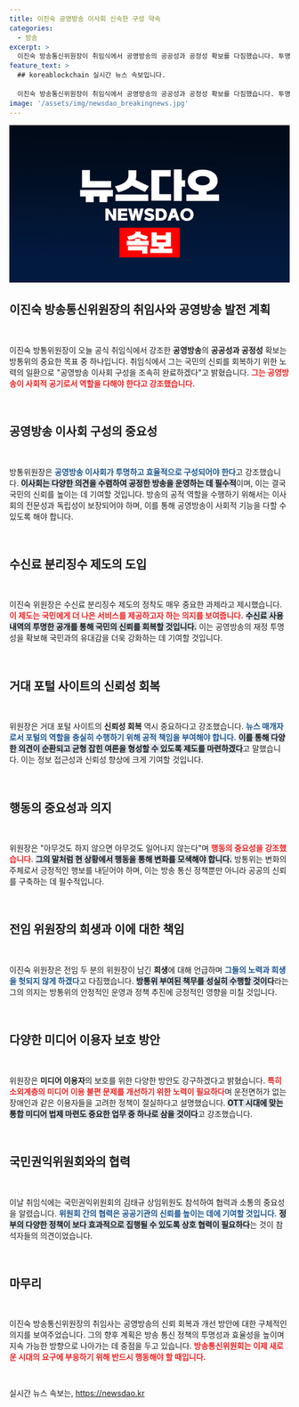 ```yaml
---
title: 이진숙 공영방송 이사회 신속한 구성 약속
categories:
  - 방송
excerpt: >
  이진숙 방송통신위원장이 취임식에서 공영방송의 공공성과 공정성 확보를 다짐했습니다. 투명한 수신료 공개와 신뢰성 회복을 강조하며, 즉각적인 이사회 구성 및 정책 추진의 중요성을 역설했습니다. 행동의 중요성을 언급하며 새로운 방송체계의 출발을 예고했습니다.
feature_text: >
  ## koreablockchain 실시간 뉴스 속보입니다.

  이진숙 방송통신위원장이 취임식에서 공영방송의 공공성과 공정성 확보를 다짐했습니다. 투명한 수신료 공개와 신뢰성 회복을 강조하며, 즉각적인 이사회 구성 및 정책 추진의 중요성을 역설했습니다. 행동의 중요성을 언급하며 새로운 방송체계의 출발을 예고했습니다.
image: '/assets/img/newsdao_breakingnews.jpg'
---
```


<p><img src="/assets/img/newsdao_breakingnews.jpg" alt="koreablockchain 속보" /></p>

<h2 data-ke-size="size26">이진숙 방송통신위원장의 취임사와 공영방송 발전 계획</h2>

<p data-ke-size="size16">&nbsp;</p>

<p>이진숙 방통위원장이 오늘 공식 취임식에서 강조한 <strong>공영방송</strong>의 <strong>공공성과 공정성</strong> 확보는 방통위의 중요한 목표 중 하나입니다. 취임식에서 그는 국민의 신뢰를 회복하기 위한 노력의 일환으로 "공영방송 이사회 구성을 조속히 완료하겠다"고 밝혔습니다. <b><span style="color: #ee2323;">그는 공영방송이 사회적 공기로서 역할을 다해야 한다고 강조했습니다.</span></b></p>

<p data-ke-size="size16">&nbsp;</p>

<h2 data-ke-size="size26">공영방송 이사회 구성의 중요성</h2>

<p data-ke-size="size16">&nbsp;</p>

<p>방통위원장은 <b><span style="color: #1a5490;">공영방송 이사회가 투명하고 효율적으로 구성되어야 한다</span></b>고 강조했습니다. <b><span style="background-color: #21538527;">이사회는 다양한 의견을 수렴하여 공정한 방송을 운영하는 데 필수적</span></b>이며, 이는 결국 국민의 신뢰를 높이는 데 기여할 것입니다. 방송의 공적 역할을 수행하기 위해서는 이사회의 전문성과 독립성이 보장되어야 하며, 이를 통해 공영방송이 사회적 기능을 다할 수 있도록 해야 합니다.</p>

<p data-ke-size="size16">&nbsp;</p>

<h2 data-ke-size="size26">수신료 분리징수 제도의 도입</h2>

<p data-ke-size="size16">&nbsp;</p>

<p>이진숙 위원장은 수신료 분리징수 제도의 정착도 매우 중요한 과제라고 제시했습니다. <b><span style="color: #ee2323;">이 제도는 국민에게 더 나은 서비스를 제공하고자 하는 의지를 보여줍니다.</span></b> <b><span style="background-color: #21538527;">수신료 사용 내역의 투명한 공개를 통해 국민의 신뢰를 회복할 것입니다.</span></b> 이는 공영방송의 재정 투명성을 확보해 국민과의 유대감을 더욱 강화하는 데 기여할 것입니다.</p>

<p data-ke-size="size16">&nbsp;</p>

<h2 data-ke-size="size26">거대 포털 사이트의 신뢰성 회복</h2>

<p data-ke-size="size16">&nbsp;</p>

<p>위원장은 거대 포털 사이트의 <strong>신뢰성 회복</strong> 역시 중요하다고 강조했습니다. <b><span style="color: #1a5490;">뉴스 매개자로서 포털의 역할을 충실히 수행하기 위해 공적 책임을 부여해야 합니다.</span></b> <b><span style="background-color: #21538527;">이를 통해 다양한 의견이 순환되고 균형 잡힌 여론을 형성할 수 있도록 제도를 마련하겠다</span></b>고 말했습니다. 이는 정보 접근성과 신뢰성 향상에 크게 기여할 것입니다.</p>

<p data-ke-size="size16">&nbsp;</p>

<h2 data-ke-size="size26">행동의 중요성과 의지</h2>

<p data-ke-size="size16">&nbsp;</p>

<p>위원장은 "아무것도 하지 않으면 아무것도 일어나지 않는다"며 <b><span style="color: #ee2323;">행동의 중요성을 강조했습니다.</span></b> <b><span style="background-color: #21538527;">그의 말처럼 현 상황에서 행동을 통해 변화를 모색해야 합니다.</span></b> 방통위는 변화의 주체로서 긍정적인 행보를 내딛어야 하며, 이는 방송 통신 정책뿐만 아니라 공공의 신뢰를 구축하는 데 필수적입니다.</p>

<p data-ke-size="size16">&nbsp;</p>

<h2 data-ke-size="size26">전임 위원장의 희생과 이에 대한 책임</h2>

<p data-ke-size="size16">&nbsp;</p>

<p>이진숙 위원장은 전임 두 분의 위원장이 남긴 <strong>희생</strong>에 대해 언급하며 <b><span style="color: #1a5490;">그들의 노력과 희생을 헛되지 않게 하겠다</span></b>고 다짐했습니다. <b><span style="background-color: #21538527;">방통위 부여된 책무를 성실히 수행할 것이다</span></b>라는 그의 의지는 방통위의 안정적인 운영과 정책 추진에 긍정적인 영향을 미칠 것입니다.</p>

<p data-ke-size="size16">&nbsp;</p>

<h2 data-ke-size="size26">다양한 미디어 이용자 보호 방안</h2>

<p data-ke-size="size16">&nbsp;</p>

<p>위원장은 <strong>미디어 이용자</strong>의 보호를 위한 다양한 방안도 강구하겠다고 밝혔습니다. <b><span style="color: #ee2323;">특히 소외계층의 미디어 이용 불편 문제를 개선하기 위한 노력이 필요하다</span></b>며 운전면허가 없는 장애인과 같은 이용자들을 고려한 정책이 절실하다고 설명했습니다. <b><span style="background-color: #21538527;">OTT 시대에 맞는 통합 미디어 법제 마련도 중요한 업무 중 하나로 삼을 것이다</span></b>고 강조했습니다.</p>

<p data-ke-size="size16">&nbsp;</p>

<h2 data-ke-size="size26">국민권익위원회와의 협력</h2>

<p data-ke-size="size16">&nbsp;</p>

<p>이날 취임식에는 국민권익위원회의 김태규 상임위원도 참석하여 협력과 소통의 중요성을 알렸습니다. <b><span style="color: #1a5490;">위원회 간의 협력은 공공기관의 신뢰를 높이는 데에 기여할 것입니다.</span></b> <b><span style="background-color: #21538527;">정부의 다양한 정책이 보다 효과적으로 집행될 수 있도록 상호 협력이 필요하다</span></b>는 것이 참석자들의 의견이었습니다.</p>

<p data-ke-size="size16">&nbsp;</p>

<h2 data-ke-size="size26">마무리</h2>

<p data-ke-size="size16">&nbsp;</p>

<p>이진숙 방송통신위원장의 취임사는 공영방송의 신뢰 회복과 개선 방안에 대한 구체적인 의지를 보여주었습니다. 그의 향후 계획은 방송 통신 정책의 투명성과 효율성을 높이며 지속 가능한 방향으로 나아가는 데 중점을 두고 있습니다. <b><span style="color: #ee2323;">방송통신위원회는 이제 새로운 시대의 요구에 부응하기 위해 반드시 행동해야 할 때입니다.</span></b> </p>

<p data-ke-size="size16">&nbsp;</p>
실시간 뉴스 속보는, <a href="https://newsdao.kr" rel="dofollow">https://newsdao.kr</a>



